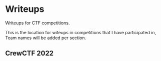 # Writeups
Writeups for CTF competitions.

This is the location for witeups in competitions that I have participated in, Team names will be added per section.

CrewCTF 2022
------
